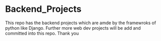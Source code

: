 # Backend_Projects

This repo has the backend projects which are amde by the framewroks of python like Django. Further more web dev projects will be add and committed into this repo. Thank you
